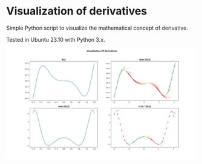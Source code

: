 # Visualization of derivatives

Simple Python script to visualize the mathematical concept of derivative.

Tested in Ubuntu 23.10 with Python 3.x.

![alt text](https://raw.githubusercontent.com/janohhank/derivatives/master/doc/derivative_output.png)
